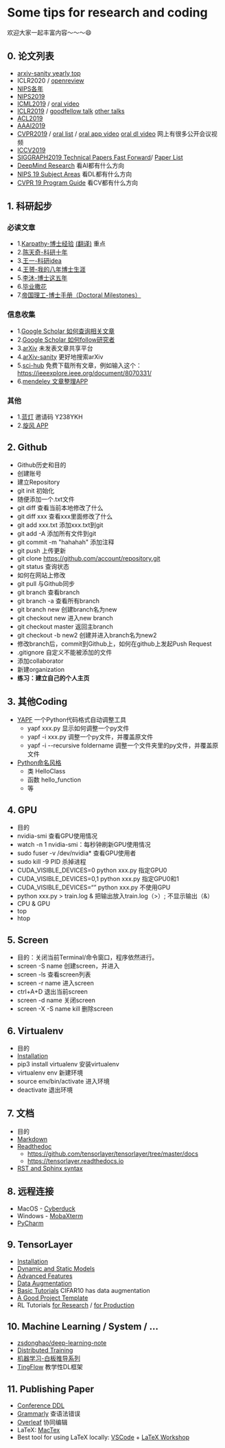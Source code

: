 # Some tips for research and coding

欢迎大家一起丰富内容～～～😄

## 0. 论文列表
- [arxiv-sanity yearly top](http://www.arxiv-sanity.com/top?timefilter=year&vfilter=all)
- ICLR2020 / [openreview](https://openreview.net/group?id=ICLR.cc/2020/Conference)
- [NIPS各年](https://papers.nips.cc)
- [NIPS2019](https://nips.cc/Conferences/2019/Schedule?type=Poster)
- [ICML2019](https://icml.cc/Conferences/2019/Schedule?type=Poster) / [oral video](https://www.youtube.com/results?search_query=icml+2019+oral)
- [ICLR2019](https://iclr.cc/Conferences/2019/Schedule?type=Poster) / [goodfellow talk](https://www.youtube.com/watch?v=sucqskXRkss) [other talks](https://www.youtube.com/watch?v=Rrf6P9tFxas)
- [ACL2019](http://www.acl2019.org/EN/program.xhtml)
- [AAAI2019](https://aaai.org/Conferences/AAAI-19/wp-content/uploads/2018/11/AAAI-19_Accepted_Papers.pdf)
- [CVPR2019](http://openaccess.thecvf.com/CVPR2019.py) / [oral list](https://github.com/hoya012/CVPR-2019-Paper-Statistics/blob/master/2019_cvpr/cvpr_2019_oral.csv) / [oral app video](https://www.youtube.com/watch?v=ts4ogdJW4_8) [oral dl video](https://www.youtube.com/watch?v=PzALQZOy09c) 网上有很多公开会议视频
- [ICCV2019](http://openaccess.thecvf.com/ICCV2019.py)
- [SIGGRAPH2019 Technical Papers Fast Forward](https://www.youtube.com/watch?v=iDUNc5YRtzk)/ [Paper List](http://kesen.realtimerendering.com/sig2019.html)
- [DeepMind Research](https://deepmind.com/research) 看AI都有什么方向
- [NIPS 19 Subject Areas](https://nips.cc/Conferences/2019/PaperInformation/SubjectAreas) 看DL都有什么方向
- [CVPR 19 Program Guide](http://cvpr2019.thecvf.com/files/CVPR_2019_Program_Guide.pdf) 看CV都有什么方向

## 1. 科研起步

### 必读文章
- 1.[Karpathy-博士经验](http://karpathy.github.io/2016/09/07/phd/) [(翻译)](https://m.sohu.com/a/125259752_465975/?pvid=000115_3w_a) 重点
- 2.[陈天奇-科研十年](https://zhuanlan.zhihu.com/p/74779853)
- 3.[王一-科研idea](https://mp.weixin.qq.com/s/e78zRIgdEtGLKiqYcRJLHQ)
- 4.[王赟-我的八年博士生涯](https://zhuanlan.zhihu.com/p/50597445)
- 5.[李沐-博士这五年](https://zhuanlan.zhihu.com/p/25099638)
- 6.[毕业撒花](https://mp.weixin.qq.com/s/j8EuhusTNlE60m8IC4ftGA)
- 7.[帝国理工-博士手册（Doctoral Milestones）](https://www.doc.ic.ac.uk/research/phd/phdmatters/handbook_PhD_2018.pdf)

### 信息收集
- 1.[Google Scholar 如何查询相关文章](https://scholar.google.co.uk/scholar?hl=en&as_sdt=0%2C5&q=semantic+image+synthesis+via+adversarial+learning&btnG=)
- 2.[Google Scholar 如何follow研究者](https://scholar.google.co.uk/citations?user=xLFL4sMAAAAJ&hl=en)
- 3.[arXiv](https://arxiv.org) 未发表文章共享平台
- 4.[arXiv-sanity](http://www.arxiv-sanity.com) 更好地搜索arXiv
- 5.[sci-hub](https://sci-hub.se) 免费下载所有文章，例如输入这个：https://ieeexplore.ieee.org/document/8070331/
- 6.[mendeley 文章整理APP](https://www.mendeley.com)

### 其他
- 1.[蓝灯](https://github.com/getlantern/forum) 邀请码 Y238YKH
- 2.[旋风 APP](https://www.lcdhgy.com)

## 2. Github
- Github历史和目的
- 创建账号
- 建立Repository
- git init 初始化
- 随便添加一个.txt文件
- git diff 查看当前本地修改了什么
- git diff xxx 查看xxx里面修改了什么
- git add xxx.txt 添加xxx.txt到git
- git add -A 添加所有文件到git
- git commit -m "hahahah" 添加注释
- git push 上传更新
- git clone https://github.com/account/repository.git
- git status 查询状态
- 如何在网站上修改
- git pull 与Github同步
- git branch 查看branch
- git branch -a 查看所有branch
- git branch new 创建branch名为new
- git checkout new 进入new branch
- git checkout master 返回主branch
- git checkout -b new2 创建并进入branch名为new2
- 修改branch后，commit到Github上，如何在github上发起Push Request
- .gitignore 自定义不能被添加的文件
- 添加collaborator
- 新建organization
- **练习：建立自己的个人主页**

## 3. 其他Coding
- [YAPF](https://github.com/google/yapf) 一个Python代码格式自动调整工具
  - yapf xxx.py 显示如何调整一个py文件
  - yapf -i xxx.py 调整一个py文件，并覆盖原文件
  - yapf -i --recursive foldername 调整一个文件夹里的py文件，并覆盖原文件
- [Python命名风格](https://www.jianshu.com/p/a793c0d960fe)
  - 类 HelloClass
  - 函数 hello_function
  - 等

## 4. GPU
- 目的
- nvidia-smi 查看GPU使用情况
- watch -n 1 nvidia-smi：每秒钟刷新GPU使用情况
- sudo fuser -v /dev/nvidia* 查看GPU使用者
- sudo kill -9 PID 杀掉进程
- CUDA_VISIBLE\_DEVICES=0 python xxx.py 指定GPU0
- CUDA_VISIBLE\_DEVICES=0,1 python xxx.py 指定GPU0和1
- CUDA_VISIBLE\_DEVICES=“” python xxx.py 不使用GPU
- python xxx.py > train.log &    把输出放入train.log（>）; 不显示输出（&）
- CPU & GPU
- top
- htop

## 5. Screen
- 目的：关闭当前Terminal/命令窗口，程序依然进行。
- screen -S name 创建screen，并进入
- screen -ls 查看screen列表
- screen -r name 进入screen
- ctrl+A+D 退出当前screen
- screen -d name 关闭screen
- screen -X -S name kill 删除screen

## 6. Virtualenv
- 目的
- [Installation](https://tensorlayer.readthedocs.io/en/latest/user/installation.html)
- pip3 install virtualenv 安装virtualenv
- virtualenv env 新建环境
- source env/bin/activate 进入环境
- deactivate 退出环境

## 7. 文档
- 目的
- [Markdown](https://guides.github.com/features/mastering-markdown/)
- [Readthedoc](https://readthedocs.org)
	- https://github.com/tensorlayer/tensorlayer/tree/master/docs
	- https://tensorlayer.readthedocs.io
- [RST and Sphinx syntax](https://thomas-cokelaer.info/tutorials/sphinx/rest_syntax.html)

## 8. 远程连接
- MacOS - [Cyberduck](https://cyberduck.io)
- Windows - [MobaXterm](https://mobaxterm.mobatek.net)
- [PyCharm](https://www.jetbrains.com/pycharm/)

## 9. TensorLayer
- [Installation](https://tensorlayer.readthedocs.io/en/latest/user/installation.html)
- [Dynamic and Static Models](https://tensorlayer.readthedocs.io/en/latest/user/get_start_model.html)
- [Advanced Features](https://tensorlayer.readthedocs.io/en/latest/user/get_start_advance.html)
- [Data Augmentation](https://tensorlayer.readthedocs.io/en/latest/modules/prepro.html#python-can-be-fast)
- [Basic Tutorials](https://github.com/tensorlayer/tensorlayer/tree/master/examples/basic_tutorials) CIFAR10 has data augmentation
- [A Good Project Template](https://github.com/tensorlayer/srgan)
- RL Tutorials [for Research](https://github.com/tensorlayer/tensorlayer/tree/master/examples/reinforcement_learning) / [for Production](https://github.com/tensorlayer/RLzoo)

## 10. Machine Learning / System / ...
- [zsdonghao/deep-learning-note](https://github.com/zsdonghao/deep-learning-note)
- [Distributed Training](https://blog.skymind.ai/distributed-deep-learning-part-1-an-introduction-to-distributed-training-of-neural-networks/) 
- [机器学习-白板推导系列](https://search.bilibili.com/all?keyword=机器学习-白板推导系列&from_source=nav_search)
- [TingFlow](https://github.com/tqchen/tinyflow) 教学性DL框架

## 11. Publishing Paper
- [Conference DDL](https://aideadlin.es/?sub=ML,CV,NLP,RO,SP,DM)
- [Grammarly](https://app.grammarly.com) 查语法错误
- [Overleaf](http://overleaf.com) 协同编辑
- LaTeX: [MacTex](http://www.tug.org/mactex/downloading.html) 
- Best tool for using LaTeX locally: [VSCode](https://code.visualstudio.com/) + [LaTeX Workshop](https://marketplace.visualstudio.com/items?itemName=James-Yu.latex-workshop)
